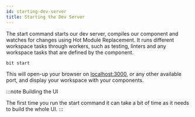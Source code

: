 ```yaml
--- 
id: starting-dev-server
title: Starting the Dev Server
--- 
```



The start command starts our dev server, compiles our component and watches for changes using Hot Module Replacement. It runs different workspace tasks through workers, such as testing, linters and any workspace tasks that are defined by the component.

```bash
bit start
```

This will open-up your browser on [localhost:3000](http://localhost:3000), or any other available port, and display your workspace with your components.

:::note Building the UI

The first time you run the start command it can take a bit of time as it needs to build the whole UI.
:::